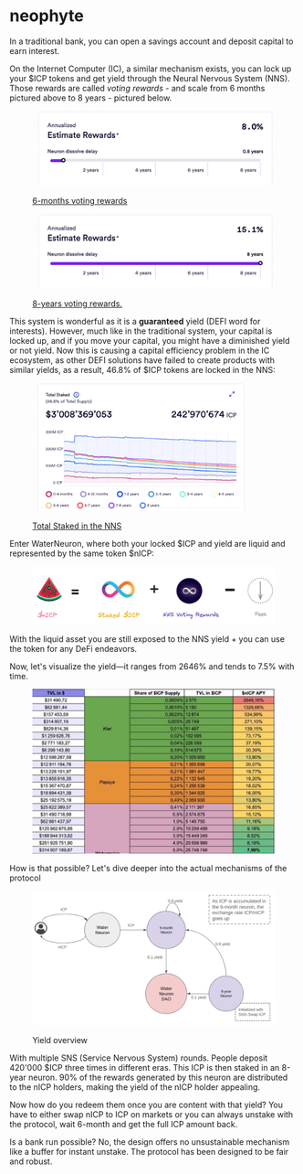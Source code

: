 # neophyte

In a traditional bank, you can open a savings account and deposit capital to earn interest.

On the Internet Computer (IC), a similar mechanism exists, you can lock up your $ICP tokens and get yield through the Neural Nervous System (NNS). Those rewards are called _voting rewards_ - and scale from 6 months pictured above to 8 years - pictured below.

<figure><img src=".gitbook/assets/image (15).png" alt="" width="563"><figcaption><p><a href="https://dashboard.internetcomputer.org/governance">6-months voting rewards</a></p></figcaption></figure>

<figure><img src=".gitbook/assets/image (16).png" alt="" width="563"><figcaption><p><a href="https://dashboard.internetcomputer.org/governance">8-years voting rewards. </a></p></figcaption></figure>

This system is wonderful as it is a **guaranteed** yield (DEFI word for interests). However, much like in the traditional system, your capital is locked up, and if you move your capital, you might have a diminished yield or not yield. Now this is causing a capital efficiency problem in the IC ecosystem, as other DEFI solutions have failed to create products with similar yields, as a result, 46.8% of $ICP tokens are locked in the NNS:

<figure><img src=".gitbook/assets/image (18).png" alt="" width="375"><figcaption><p><a href="https://dashboard.internetcomputer.org/neurons">Total Staked in the NNS</a></p></figcaption></figure>

Enter WaterNeuron, where both your locked $ICP and yield are liquid and represented by the same token $nICP:

<figure><img src=".gitbook/assets/image (21).png" alt=""><figcaption></figcaption></figure>

With the liquid asset you are still exposed to the NNS yield + you can use the token for any DeFi endeavors.

Now, let's visualize the yield—it ranges from 2646% and tends to 7.5% with time.&#x20;

<figure><img src=".gitbook/assets/image (19).png" alt=""><figcaption></figcaption></figure>

How is that possible? Let's dive deeper into the actual mechanisms of the protocol&#x20;

<figure><img src=".gitbook/assets/image (22).png" alt=""><figcaption><p>Yield overview</p></figcaption></figure>

With multiple SNS (Service Nervous System) rounds. People deposit 420'000 $ICP three times in different eras. This ICP is then staked in an 8-year neuron. 90% of the rewards generated by this neuron are distributed to the nICP holders, making the yield of the nICP holder appealing.

Now how do you redeem them once you are content with that yield? You have to either swap nICP to ICP on markets or you can always unstake with the protocol, wait 6-month and get the full ICP amount back.

Is a bank run possible? No, the design offers no unsustainable mechanism like a buffer for instant unstake. The protocol has been designed to be fair and robust.
